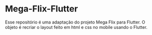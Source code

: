 # Mega-Flix-Flutter
Esse repositório é uma adaptação do projeto Mega Flix para Flutter. O objeto é recriar o layout feito em html e css no mobile usando o Flutter.
